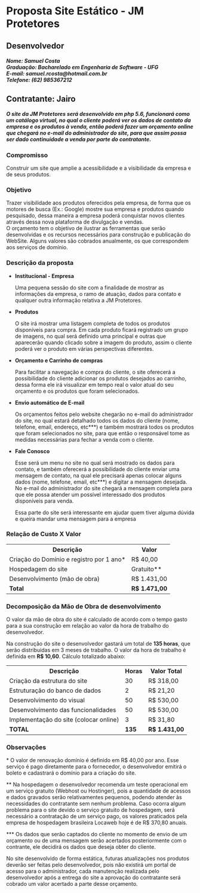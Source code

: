 <h1>Proposta Site Estático - JM Protetores</h1>

<h2>Desenvolvedor</h2>
<h5>Nome: Samuel Costa<br />
Graduação: Bacharelado em Engenharia de Software - UFG<br />
E-mail: samuel.rcosta@hotmail.com.br<br />
Telefone: (62) 985367212
</h5>
<h2>Contratante: Jairo</h2>
<h5>O site da JM Protetores será desenvolvido em php 5.6, funcionará como um catálogo virtual, no qual o cliente poderá ver os dados de contato da empresa e os produtos à venda, então poderá fazer um orçamento online que chegará no e-mail do administrador do site, para que assim possa ser dado continuidade a venda por parte do contratante.</h5>

<h3>Compromisso</h3>
<p>Construir um site que amplie a acessibilidade e a visibilidade da empresa e de seus produtos.</p>
<h3>Objetivo</h3>
<p>Trazer visibilidade aos produtos oferecidos pela empresa, de forma que os motores de busca (Ex.: Google) mostre sua empresa e produtos quando pesquisado, dessa maneira a empresa poderá conquistar novos clientes através dessa nova plataforma de divulgação e vendas.<br />
O orçamento tem o objetivo de ilustrar as ferramentas que serão desenvolvidas e os recursos necessários para construção e publicação do WebSite. Alguns valores são cobrados anualmente, os que correspondem aos serviços de domínio.</p>

<h3>Descrição da proposta</h3>
<ul>
    <li>
        <strong>Institucional - Empresa</strong>
        <p>Uma pequena sessão do site com a finalidade de mostrar as informações da empresa, o ramo de atuação, dados para contato e qualquer outra informação relativa a JM Protetores.</p>
    </li>
    <li>
        <strong>Produtos</strong>
        <p>O site irá mostrar uma listagem completa de todos os produtos disponíveis para compra. Em cada produto ficará registrado um grupo de imagens, no qual será definido uma principal e outras que aparecerão quando clicado sobre a imagem do produto, assim o cliente poderá ver o produto em várias perspectivas diferentes.</p>
    </li>
    <li>
        <strong>Orçamento e Carrinho de compras</strong>
        <p>Para facilitar a navegação e compra do cliente, o site oferecerá a possibilidade do cliente adicionar os produtos desejados ao carrinho, dessa forma ele irá visualizar em tempo real o valor atual do seu orçamento e os produtos que foram selecionados.</p>
    </li>
    <li>
        <strong>Envio automático de E-mail</strong>
        <p>Os orçamentos feitos pelo website chegarão no e-mail do administrador do site, no qual estará detalhado todos os dados do cliente (nome, telefone, email, endereço, etc***) e também mostrará todos os produtos que foram selecionados no site, para que então o responsável tome as medidas necessárias para fechar a venda com o cliente.</p>
    </li>
    <li>
        <strong>Fale Conosco</strong>
        <p>Esse será um menu no site no qual será mostrado os dados para contato, e também oferecerá a possibilidade do cliente enviar uma mensagem de contato, na qual ele precisará apenas colocar alguns dados (nome, telefone, email, etc***) e digitar a mensagem desejada. No e-mail do administrador do site chegará a mensagem completa para que ele possa atender um possível interessado dos produtos disponíveis para venda.</p>
        <p>Essa parte do site será interessante em ajudar quem tiver alguma dúvida e queira mandar uma mensagem para a empresa</p>
    </li>
</ul>

<h3>Relação de Custo X Valor</h3>
<table>
<tr>
    <th>
        Descrição
    </th>
    <th>
        Valor
    </th>
</tr>
<tr>
    <td>
        Criação do Domínio e registro por 1 ano*
    </td>
    <td>
        R$ 40,00
    </td>
</tr>
<tr>
    <td>
        Hospedagem do site
    </td>
    <td>
        Gratuito**
    </td>
</tr>
<tr>
    <td>
        Desenvolvimento (mão de obra)
    </td>
    <td>
        R$ 1.431,00
    </td>
</tr>
<tr>
    <td>
        <strong>Total</strong>
    </td>
    <td>
        <strong>R$ 1.471,00</strong>
    </td>
</tr>
</table>

<h3>Decomposição da Mão de Obra de desenvolvimento</h3>
<p>O valor da mão de obra do site é calculado de acordo com o tempo gasto para a sua construção em relação ao valor da hora de trabalho do desenvolvedor.</p>
<p>Na construção do site o desenvolvedor gastará um total de <strong>135 horas</strong>, que serão distribuidas em 3 meses de trabalho. O valor da hora de trabalho é definida em <strong>R$ 10,60</strong>. Cálculo totalizado abaixo:</p>
<table>
    <tr>
        <th>Descrição</th>
        <th>Horas</th>
        <th>Valor Total</th>
    </tr>
    <tr>
        <td>Criação da estrutura do site</td><td>30</td><td>R$ 318,00</td>
    </tr>
    <tr>
        <td>Estruturação do banco de dados</td><td>2</td><td>R$ 21,20</td>
    </tr>
    <tr>
        <td>Desenvolvimento do visual</td><td>50</td><td>R$ 530,00</td>
    </tr>
    <tr>
        <td>Desenvolvimento das funcionalidades</td><td>50</td><td>R$ 530,00</td>
    </tr>
    <tr>
        <td>Implementação do site (colocar online)</td><td>3</td><td>R$ 31,80</td>
    </tr>
    <tr>
        <td><strong>TOTAL</strong></td><td><strong>135</strong></td><td><strong>R$ 1.431,00</strong></td>
    </tr>
</table>

<h3>Observações</h3>
<p>* O valor de renovação domínio é definido em R$ 40,00 por ano. Esse serviço é pago diretamente para o fornecedor, o desenvolvedor emitirá o boleto e cadastrará o domínio para a criação do site.</p>
<p>** Na hospedagem o desenvolvedor recomenda um teste operacional em um serviço gratuito (Webhost ou Hostinger), pois a quantidade de acessos e dados gravados serão relativamentes pequenos, podendo atender às necessidades do contratante sem nenhum problema. Caso ocorra algum problema para o site devido o serviço gratuito de hospedagem, será necessário a contratação de um serviço pago, os valores praticados pela empresa de hospedagem brasileira Locaweb hoje é de R$ 370,80 anuais.</p>
<p>*** Os dados que serão captados do cliente no momento de envio de um orçamento ou de uma mensagem serão acertados posteriormente com o contrante, ele decidirá os dados que deseja obter do cliente.</p>
<p>No site desenvolvido de forma estática, futuras atualizações nos produtos deverão ser feitas pelo desenvolvedor, pois não existirá um portal de acesso para o administrador, cada manutenção realizada pelo desenvolvedor após a entrega do site a aprovação do contratante será cobrado um valor acertado a parte desse orçamento.
